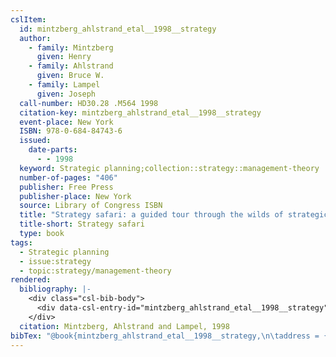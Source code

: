 ```yaml
---
cslItem:
  id: mintzberg_ahlstrand_etal__1998__strategy
  author:
    - family: Mintzberg
      given: Henry
    - family: Ahlstrand
      given: Bruce W.
    - family: Lampel
      given: Joseph
  call-number: HD30.28 .M564 1998
  citation-key: mintzberg_ahlstrand_etal__1998__strategy
  event-place: New York
  ISBN: 978-0-684-84743-6
  issued:
    date-parts:
      - - 1998
  keyword: Strategic planning;collection::strategy::management-theory
  number-of-pages: "406"
  publisher: Free Press
  publisher-place: New York
  source: Library of Congress ISBN
  title: "Strategy safari: a guided tour through the wilds of strategic management"
  title-short: Strategy safari
  type: book
tags:
  - Strategic planning
  - issue:strategy
  - topic:strategy/management-theory
rendered:
  bibliography: |-
    <div class="csl-bib-body">
      <div data-csl-entry-id="mintzberg_ahlstrand_etal__1998__strategy" class="csl-entry">Mintzberg, H., Ahlstrand, B.W. and Lampel, J. 1998 <i>Strategy safari: a guided tour through the wilds of strategic management</i>. New York: Free Press.</div>
    </div>
  citation: Mintzberg, Ahlstrand and Lampel, 1998
bibTex: "@book{mintzberg_ahlstrand_etal__1998__strategy,\n\taddress = {New York},\n\tauthor = {Mintzberg, Henry and Ahlstrand, Bruce W. and Lampel, Joseph},\n\tyear = {1998},\n\tpublisher = {Free Press},\n\ttitle = {Strategy safari: a guided tour through the wilds of strategic management},\n}\n\n"
---
```

